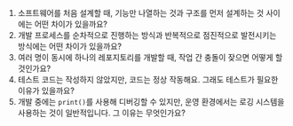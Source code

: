 1. 소프트웨어를 처음 설계할 때, 기능만 나열하는 것과 구조를 먼저 설계하는 것 사이에는 어떤 차이가 있을까요?
2. 개발 프로세스를 순차적으로 진행하는 방식과 반복적으로 점진적으로 발전시키는 방식에는 어떤 차이가 있을까요?
3. 여러 명이 동시에 하나의 레포지토리를 개발할 때, 작업 간 충돌이 잦으면 어떻게 할 것인가요?
4. 테스트 코드는 작성하지 않았지만, 코드는 정상 작동해요. 그래도 테스트가 필요한 이유가 있을까요?
5. 개발 중에는 `print()`를 사용해 디버깅할 수 있지만, 운영 환경에서는 로깅 시스템을 사용하는 것이 일반적입니다. 그 이유는 무엇인가요?
